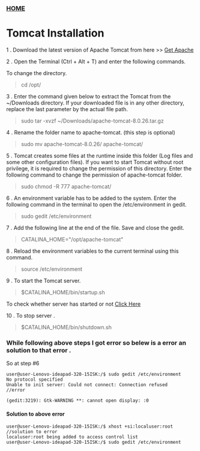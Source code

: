 ### [HOME](https://krishna-waidande.github.io/)

# Tomcat Installation

1 . Download the latest version of Apache Tomcat from here >> [Get Apache](https://tomcat.apache.org/download-80.cgi)

2 . Open the Terminal (Ctrl + Alt + T) and enter the following commands. 


To change the directory.
> cd /opt/

3 . Enter the command given below to extract the Tomcat from  the ~/Downloads directory. If your downloaded file is in any other directory, replace the last parameter by the actual file path.
> sudo tar -xvzf ~/Downloads/apache-tomcat-8.0.26.tar.gz

4 . Rename the folder name to apache-tomcat. (this step is optional)
> sudo mv apache-tomcat-8.0.26/ apache-tomcat/

5 . Tomcat creates some files at the runtime inside this folder (Log files and some other configuration files). If you want to start Tomcat without root privilege, it is required to change the permission of this directory. Enter the following command to change the permission of apache-tomcat folder.
> sudo chmod -R 777 apache-tomcat/

6 . An environment variable has to be added to the system. Enter the following command in the terminal to open the /etc/environment in gedit.
> sudo gedit /etc/environment

7 . Add the following line at the end of the file. Save and close the gedit.
> CATALINA_HOME="/opt/apache-tomcat"

8 . Reload the environment variables to the current terminal using this command.
> source /etc/environment

9 . To start the Tomcat server.
> $CATALINA_HOME/bin/startup.sh


To check whether server has started or not [Click Here](http://localhost:8080/)


10 . To stop server .
> $CATALINA_HOME/bin/shutdown.sh



### While following above steps I got error so belew is a error an solution to that error .
 
 So at step #6
 ```
user@user-Lenovo-ideapad-320-15ISK:/$ sudo gedit /etc/environment
No protocol specified
Unable to init server: Could not connect: Connection refused				//error

(gedit:3219): Gtk-WARNING **: cannot open display: :0
```
#### Solution to above error
```
user@user-Lenovo-ideapad-320-15ISK:/$ xhost +si:localuser:root			//solution to error
localuser:root being added to access control list
user@user-Lenovo-ideapad-320-15ISK:/$ sudo gedit /etc/environment
```

